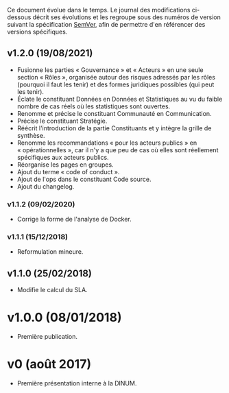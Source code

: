 Ce document évolue dans le temps. Le journal des modifications ci-dessous décrit ses évolutions et les regroupe sous des numéros de version suivant la spécification [SemVer](https://semver.org/lang/fr/), afin de permettre d'en référencer des versions spécifiques.

## v1.2.0 (19/08/2021)

- Fusionne les parties « Gouvernance » et « Acteurs » en une seule section « Rôles », organisée autour des risques adressés par les rôles (pourquoi il faut les tenir) et des formes juridiques possibles (qui peut les tenir).
- Éclate le constituant Données en Données et Statistiques au vu du faible nombre de cas réels où les statistiques sont ouvertes.
- Renomme et précise le constituant Communauté en Communication.
- Précise le constituant Stratégie.
- Réécrit l'introduction de la partie Constituants et y intègre la grille de synthèse.
- Renomme les recommandations « pour les acteurs publics » en « opérationnelles », car il n'y a que peu de cas où elles sont réellement spécifiques aux acteurs publics.
- Réorganise les pages en groupes.
- Ajout du terme « code of conduct ».
- Ajout de l'ops dans le constituant Code source.
- Ajout du changelog.

### v1.1.2 (09/02/2020)

- Corrige la forme de l'analyse de Docker.

### v1.1.1 (15/12/2018)

- Reformulation mineure.

## v1.1.0 (25/02/2018)

- Modifie le calcul du SLA.

# v1.0.0 (08/01/2018)

- Première publication.

# v0 (août 2017)

- Première présentation interne à la DINUM.
